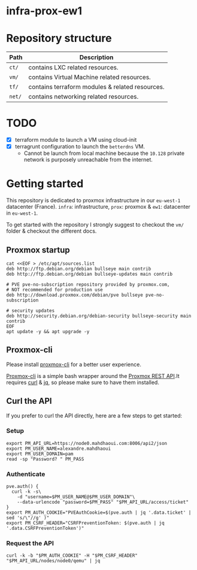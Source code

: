 # infra-prox-ew1

# Repository structure

| Path   | Description                                         |
|--------|-----------------------------------------------------|
| `ct/`  | contains LXC related resources.                     |
| `vm/`  | contains Virtual Machine related resources.         |
| `tf/`  | contains terraform modules & related resources.     |
| `net/` | contains networking related resources.              |

# TODO

- [x] terraform module to launch a VM using cloud-init
- [x] terragrunt configuration to launch the `betterdns` VM.
  - Cannot be launch from local machine because the `10.128` private network is purposely unreachable from the internet.

# Getting started

This repository is dedicated to proxmox infrastructure in our `eu-west-1` datacenter (France). 
`infra`: infrastructure, `prox`: proxmox & `ew1`: datacenter in `eu-west-1`.

To get started with the repository I strongly suggest to checkout the `vm/` folder & checkout the different docs.

## Proxmox startup
```shell
cat <<EOF > /etc/apt/sources.list
deb http://ftp.debian.org/debian bullseye main contrib
deb http://ftp.debian.org/debian bullseye-updates main contrib

# PVE pve-no-subscription repository provided by proxmox.com,
# NOT recommended for production use
deb http://download.proxmox.com/debian/pve bullseye pve-no-subscription

# security updates
deb http://security.debian.org/debian-security bullseye-security main contrib
EOF
apt update -y && apt upgrade -y
```

## Proxmox-cli

Please install [proxmox-cli](https://github.com/alexandremahdhaoui/proxmox-cli) for a better user experience.

[Proxmox-cli](https://github.com/alexandremahdhaoui/proxmox-cli) is a simple bash wrapper around the [Proxmox REST API](https://pve.proxmox.com/pve-docs/api-viewer/).It requires [curl](https://github.com/curl/curl) & [jq](https://github.com/stedolan/jq), so please make sure to have them installed.

## Curl the API

If you prefer to curl the API directly, here are a few steps to get started:

### Setup

```shell
export PM_API_URL=https://node0.mahdhaoui.com:8006/api2/json
export PM_USER_NAME=alexandre.mahdhaoui
export PM_USER_DOMAIN=pam
read -sp "Password? " PM_PASS
```

### Authenticate

```shell
pve.auth() {
  curl -k -s\
    -d "username=$PM_USER_NAME@$PM_USER_DOMAIN"\
    --data-urlencode "password=$PM_PASS" "$PM_API_URL/access/ticket"
}
export PM_AUTH_COOKIE="PVEAuthCookie=$(pve.auth | jq '.data.ticket' | sed 's/\"//g' )"
export PM_CSRF_HEADER="CSRFPreventionToken: $(pve.auth | jq '.data.CSRFPreventionToken')"
```

### Request the API

```shell
curl -k -b "$PM_AUTH_COOKIE" -H "$PM_CSRF_HEADER" "$PM_API_URL/nodes/node0/qemu" | jq
```